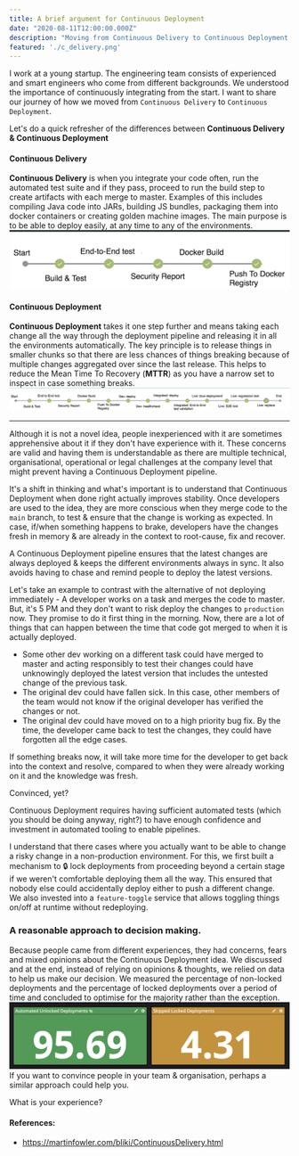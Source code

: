 ```yaml
---
title: A brief argument for Continuous Deployment
date: "2020-08-11T12:00:00.000Z"
description: "Moving from Continuous Delivery to Continuous Deployment."
featured: './c_delivery.png'
---
```


I work at a young startup. The engineering team consists of experienced and smart engineers who come from different backgrounds. We understood the importance of continuously integrating from the start. I want to share our journey of how we moved from `Continuous Delivery` to `Continuous Deployment`.

Let's do a quick refresher of the differences between **Continuous Delivery & Continuous Deployment**

#### Continuous Delivery 
**Continuous Delivery** is when you integrate your code often, run the automated test suite and if they pass, proceed to run the build step to create artifacts with each merge to master. Examples of this includes compiling Java code into JARs, building JS bundles, packaging them into docker containers or creating golden machine images. The main purpose is to be able to deploy easily, at any time to any of the environments.
![](./c_delivery.png)

#### Continuous Deployment
**Continuous Deployment** takes it one step further and means taking each change all the way through the deployment pipeline and releasing it in all the environments automatically. The key principle is to release things in smaller chunks so that there are less chances of things breaking because of multiple changes aggregated over since the last release. This helps to reduce the Mean Time To Recovery (**MTTR**) as you have a narrow set to inspect in case something breaks.
![](./c_deployment.png)
____
Although it is not a novel idea, people inexperienced with it are sometimes apprehensive about it if they don't have experience with it. These concerns are valid and having them is understandable as there are multiple technical, organisational, operational or legal challenges at the company level that might prevent having a Continuous Deployment pipeline.


It's a shift in thinking and what's important is to understand that Continuous Deployment when done right actually improves stability. Once developers are used to the idea, they are more conscious when they merge code to the `main` branch, to test & ensure that the change is working as expected. In case, if/when something happens to brake, developers have the changes fresh in memory & are already in the context to root-cause, fix and recover.

A Continuous Deployment pipeline ensures that the latest changes are always deployed & keeps the different environments always in sync. It also avoids having to chase and remind people to deploy the latest versions.

Let's take an example to contrast with the alternative of not deploying immediately - A developer works on a task and merges the code to master. But, it's 5 PM and they don't want to risk deploy the changes to `production` now. They promise to do it first thing in the morning. Now, there are a lot of things that can happen between the time that code got merged to when it is actually deployed. 
* Some other dev working on a different task could have merged to master and acting responsibly to test their changes could have unknowingly deployed the latest version that includes the untested change of the previous task.
* The original dev could have fallen sick. In this case, other members of the team would not know if the original developer has verified the changes or not.
* The original dev could have moved on to a high priority bug fix. By the time, the developer came back to test the changes, they could have forgotten all the edge cases.

If something breaks now, it will take more time for the developer to get back into the context and resolve, compared to when they were already working on it and the knowledge was fresh.

Convinced, yet?

Continuous Deployment requires having sufficient automated tests (which you should be doing anyway, right?) to have enough confidence and investment in automated tooling to enable pipelines.

I understand that there cases where you actually want to be able to change a risky change in a non-production environment. For this, we first built a mechanism to 🔒 lock deployments from proceeding beyond a certain stage if we weren't comfortable deploying them all the way. This ensured that nobody else could accidentally deploy either to push a different change.  
We also invested into a `feature-toggle` service that allows toggling things on/off at runtime without redeploying.

### A reasonable approach to decision making.
Because people came from different experiences, they had concerns, fears and mixed opinions about the Continuous Deployment idea. We discussed and at the end, instead of relying on opinions & thoughts, we relied on data to help us make our decision.
We measured the percentage of non-locked deployments and the percentage of locked deployments over a period of time and concluded to optimise for the majority rather than the exception.
![](./deployments_vs_locked.png)
If you want to convince people in your team & organisation, perhaps a similar approach could help you.

What is your experience?

#### References:
* https://martinfowler.com/bliki/ContinuousDelivery.html
